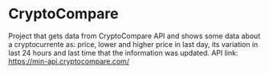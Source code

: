 # CryptoCompare

Project that gets data from CryptoCompare API and shows some data about a cryptocurrente as: price, lower and higher price in last day, its variation in last 24 hours and last time that the information was updated.
API link: https://min-api.cryptocompare.com/

